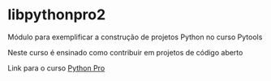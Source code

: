 # libpythonpro2
Módulo para exemplificar a construção de projetos Python no curso Pytools

Neste curso é ensinado como contribuir em projetos de código aberto

Link para o curso [Python Pro](https://www.python.pro.br)
